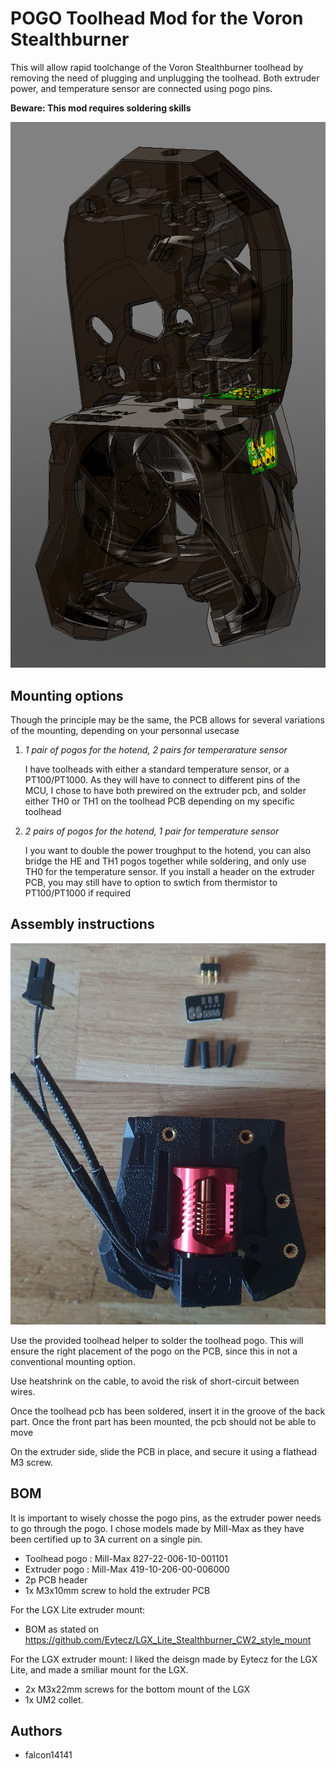 # **POGO Toolhead Mod for the Voron Stealthburner**

This will allow rapid toolchange of the Voron Stealthburner toolhead by removing the need of plugging and unplugging the toolhead.
Both extruder power, and temperature sensor are connected using pogo pins.

**Beware: This mod requires soldering skills**

![pogo toolhead on CW2](images/Pogo-CW2.png)

## Mounting options

Though the principle may be the same, the PCB allows for several variations of the mounting, depending on your personnal usecase

1. *1 pair of pogos for the hotend, 2 pairs for temperarature sensor*

    I have toolheads with either a standard temperature sensor, or a PT100/PT1000. As they will have to connect to different pins of the MCU, I chose to have both prewired on the extruder pcb, and solder either TH0 or TH1 on the toolhead PCB depending on my specific toolhead
2. *2 pairs of pogos for the hotend, 1 pair for temperature sensor*

    I you want to double the power troughput to the hotend, you can also bridge the HE and TH1 pogos together while soldering, and only use TH0 for the temperature sensor.
If you install a header on the extruder PCB, you may still have to option to swtich from thermistor to PT100/PT1000 if required

## Assembly instructions

![toolhead assembly parts](images/toolhead-assembly.jpg)

Use the provided toolhead helper to solder the toolhead pogo. This will ensure the right placement of the pogo on the PCB, since this in not a conventional mounting option.

Use heatshrink on the cable, to avoid the risk of short-circuit between wires.

Once the toolhead pcb has been soldered, insert it in the groove of the back part. Once the front part has been mounted, the pcb should not be able to move

On the extruder side, slide the PCB in place, and secure it using a flathead M3 screw.
## BOM

It is important to wisely chosse the pogo pins, as the extruder power needs to go through the pogo. I chose models made by Mill-Max as they have been certified up to 3A current on a single pin.

- Toolhead pogo : Mill-Max 827-22-006-10-001101
- Extruder pogo : Mill-Max 419-10-206-00-006000 
- 2p PCB header
- 1x M3x10mm screw to hold the extruder PCB

For the LGX Lite extruder mount:
- BOM as stated on https://github.com/Eytecz/LGX_Lite_Stealthburner_CW2_style_mount

For the LGX extruder mount:
I liked the deisgn made by Eytecz for the LGX Lite, and made a smiliar mount for the LGX.
- 2x M3x22mm screws for the bottom mount of the LGX
- 1x UM2 collet.
## Authors

- falcon14141

